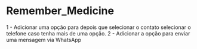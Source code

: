 # Remember_Medicine

1 - Adicionar uma opção para depois que selecionar o contato selecionar o telefone caso tenha mais de uma opção.
2 - Adicionar a opção para enviar uma mensagem via WhatsApp
